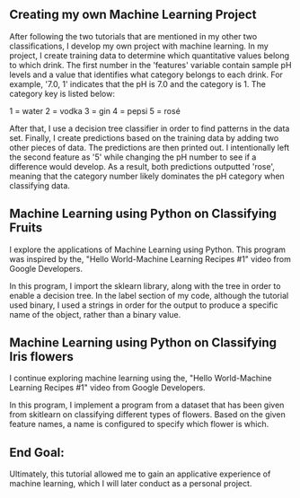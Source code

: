 
Creating my own Machine Learning Project
---
After following the two tutorials that are mentioned in my other two classifications, I develop my own project with machine learning. In my project, I create training data to determine which quantitative values belong to which drink. The first number in the 'features' variable contain sample pH levels and a value that identifies what category belongs to each drink. For example, '7.0, 1' indicates that the pH is 7.0 and the category is 1. The category key is listed below:

1 = water
2 = vodka
3 = gin
4 = pepsi
5 = rosé

After that, I use a decision tree classifier in order to find patterns in the data set. Finally, I create predictions based on the training data by adding two other pieces of data. The predictions are then printed out. I intentionally left the second feature as '5' while changing the pH number to see if a difference would develop. As a result, both predictions outputted 'rose', meaning that the category number likely dominates the pH category when classifying data.

Machine Learning using Python on Classifying Fruits
---
I explore the applications of Machine Learning using Python. This program was inspired by the, "Hello World-Machine Learning Recipes #1" video from Google Developers.

In this program, I import the sklearn library, along with the tree in order to enable a decision tree. In the label section of my code, although the tutorial used binary, I used a strings in order for the output to produce a specific name of the object, rather than a binary value.

Machine Learning using Python on Classifying Iris flowers
---
I continue exploring machine learning using the, "Hello World-Machine Learning Recipes #1" video from Google Developers.

In this program, I implement a program from a dataset that has been given from skitlearn on classifying different types of flowers. Based on the given feature names, a name is configured to specify which flower is which. 

End Goal:
---
Ultimately, this tutorial allowed me to gain an applicative experience of machine learning, which I will later conduct as a personal project. 
